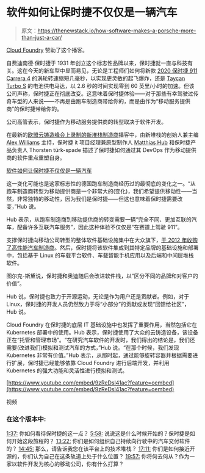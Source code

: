# 软件如何让保时捷不仅仅是一辆汽车

> 原文：<https://thenewstack.io/how-software-makes-a-porsche-more-than-just-a-car/>

[Cloud Foundry](https://www.cloudfoundry.org/) 赞助了这个播客。

自费迪南德·保时捷于 1931 年创立这个标志性品牌以来，保时捷就一直与科技有关。这在今天的新车型中显而易见，无论是工程师们如何将新款 [2020 保时捷 911 Carrera 4](https://www.motor1.com/news/369698/2020-porsche-911-carrera-4/) 的涡轮转速缩短几毫秒，以实现更灵敏的起飞爆炸，还是 [Taycan Turbo S](https://www.cnet.com/roadshow/news/porsche-taycan-tesla-model-s-comparison-drag-race/) 的电池供电马达，以 2.6 秒的时间实现零到 60 英里/小时的加速。但该公司声称，保时捷正在彻底改变。这意味着保时捷体验——对于那些有幸驾驶过传奇车型的人来说——不再是由跑车制造商带给你的，而是由作为“移动服务提供商”的保时捷带给你的。

公司高管表示，保时捷作为移动服务提供商的转型取决于软件开发。

在最新的[欧盟云铸造峰会上录制的新堆栈制造商](https://thenewstack.io/podcasts/makers)播客中，由新堆栈的创始人兼主编 [Alex Williams](https://thenewstack.io/author/alex/) 主持，保时捷 it 项目经理兼原型制作人 [Matthias Hub](https://de.linkedin.com/in/matthias-hub-7956122a) 和保时捷产品负责人 Thorsten türk-spade 描述了保时捷如何通过其 DevOps 作为移动提供商的软件重点重塑自身。

[软件如何让保时捷不仅仅是一辆汽车](https://thenewstack.simplecast.com/episodes/how-software-makes-a-porsche-more-than-just-a-car)

这一变化可能也是这家标志性的德国跑车制造商经历过的最彻底的变化之一。“从跑车制造商转型为移动提供商是一个非常大的(变化)，我们希望提供移动性——当然，非常独特的移动性，因为我们是保时捷——但这也意味着保时捷需要改变，”Hub 说。

Hub 表示，从跑车制造商到移动提供商的转变需要一辆“完全不同、更加互联的汽车，配备许多互联汽车服务”，因此这种体验不仅仅是“在赛道上驾驶 911”。

支撑保时捷向移动公司转型的整体软件基础设施集中在大众旗下，[于 2012 年收购了高性能汽车制造商](https://www.theguardian.com/business/2012/jul/05/volkswagen-buys-porsche)。然后，保时捷将该软件集成到其特定品牌的基础设施和部署中，包括基于 Linux 的车载平台软件、车载智能手机应用以及后端和中间层堆栈软件。

图尔克-斯黛说，保时捷和奥迪随后会改进软件栈，以“区分不同的品牌和对客户的价值”。

Hub 说，保时捷也致力于开源运动，无论是作为用户还是贡献者。例如，对于 Linux，保时捷的开发人员仍然致力于将“小部分”的贡献或发现“回馈给社区”，Hub 说。

Cloud Foundry 在保时捷的底层 IT 基础设施中也发挥了重要作用，当然包括它在 Kubernetes 部署中的使用。Hub 表示，保时捷使用了大众的云铸造设备，该设备正在“托管和管理市场”。“在研究汽车软件的开发时，我们得出的结论是，我们还需要(改进我们)模拟和测试汽车的方式，”Hub 说。“在那个时候，我们发现 Kubernetes 非常有价值。”Hub 表示，从那时起，通过能够旋转容器并根据需要进行扩展，保时捷已经能够依靠 Cloud Foundry 进行后端开发，并利用 Kubernetes 的强大功能和灵活性进行模拟和测试。

[https://www.youtube.com/embed/9zReDsl41ac?feature=oembed](https://www.youtube.com/embed/9zReDsl41ac?feature=oembed)

视频

### 在这个版本中:

[1:37:](https://thenewstack.simplecast.com/episodes/how-software-makes-a-porsche-more-than-just-a-car?t=1:37) 你如何看待保时捷的这一点？
[5:58:](https://thenewstack.simplecast.com/episodes/how-software-makes-a-porsche-more-than-just-a-car?t=5:58) 说说这是什么时候开始的？保时捷是如何开始这段旅程的？
[13:22:](https://thenewstack.simplecast.com/episodes/how-software-makes-a-porsche-more-than-just-a-car?t=13:22) 你们是如何组织自己持续向行驶中的汽车交付软件的？
[14:45:](https://thenewstack.simplecast.com/episodes/how-software-makes-a-porsche-more-than-just-a-car?t=14:45) 那么，请告诉我您在该平台上的技术堆栈？
[17:11:](https://thenewstack.simplecast.com/episodes/how-software-makes-a-porsche-more-than-just-a-car?t=17:11) 你们是如何接近开源的，你们认为自己在这条轨道上处于什么位置？
[19:57:](https://thenewstack.simplecast.com/episodes/how-software-makes-a-porsche-more-than-just-a-car?t=19:57) 你将何去何从？作为一家以软件开发为核心的移动公司，你有什么打算？

<svg xmlns:xlink="http://www.w3.org/1999/xlink" viewBox="0 0 68 31" version="1.1"><title>Group</title> <desc>Created with Sketch.</desc></svg>